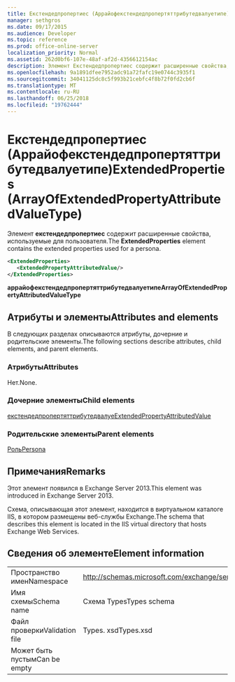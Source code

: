 ```yaml
---
title: Екстендедпропертиес (Аррайофекстендедпропертяттрибутедвалуетипе)
manager: sethgros
ms.date: 09/17/2015
ms.audience: Developer
ms.topic: reference
ms.prod: office-online-server
localization_priority: Normal
ms.assetid: 262d0bf6-107e-48af-af2d-4356612154ac
description: Элемент Екстендедпропертиес содержит расширенные свойства, используемые для пользователя.
ms.openlocfilehash: 9a1891dfee7952adc91a72fafc19e0744c3935f1
ms.sourcegitcommit: 34041125dc8c5f993b21cebfc4f8b72f0fd2cb6f
ms.translationtype: MT
ms.contentlocale: ru-RU
ms.lasthandoff: 06/25/2018
ms.locfileid: "19762444"
---
```

# <a name="extendedproperties-arrayofextendedpropertyattributedvaluetype"></a><span data-ttu-id="dd741-103">Екстендедпропертиес (Аррайофекстендедпропертяттрибутедвалуетипе)</span><span class="sxs-lookup"><span data-stu-id="dd741-103">ExtendedProperties (ArrayOfExtendedPropertyAttributedValueType)</span></span>

<span data-ttu-id="dd741-104">Элемент **екстендедпропертиес** содержит расширенные свойства, используемые для пользователя.</span><span class="sxs-lookup"><span data-stu-id="dd741-104">The **ExtendedProperties** element contains the extended properties used for a persona.</span></span> 
  
```XML
<ExtendedProperties>
   <ExtendedPropertyAttributedValue/>
</ExtendedProperties>
```

 <span data-ttu-id="dd741-105">**аррайофекстендедпропертяттрибутедвалуетипе**</span><span class="sxs-lookup"><span data-stu-id="dd741-105">**ArrayOfExtendedPropertyAttributedValueType**</span></span>
## <a name="attributes-and-elements"></a><span data-ttu-id="dd741-106">Атрибуты и элементы</span><span class="sxs-lookup"><span data-stu-id="dd741-106">Attributes and elements</span></span>

<span data-ttu-id="dd741-107">В следующих разделах описываются атрибуты, дочерние и родительские элементы.</span><span class="sxs-lookup"><span data-stu-id="dd741-107">The following sections describe attributes, child elements, and parent elements.</span></span>
  
### <a name="attributes"></a><span data-ttu-id="dd741-108">Атрибуты</span><span class="sxs-lookup"><span data-stu-id="dd741-108">Attributes</span></span>

<span data-ttu-id="dd741-109">Нет.</span><span class="sxs-lookup"><span data-stu-id="dd741-109">None.</span></span>
  
### <a name="child-elements"></a><span data-ttu-id="dd741-110">Дочерние элементы</span><span class="sxs-lookup"><span data-stu-id="dd741-110">Child elements</span></span>

[<span data-ttu-id="dd741-111">екстендедпропертяттрибутедвалуе</span><span class="sxs-lookup"><span data-stu-id="dd741-111">ExtendedPropertyAttributedValue</span></span>](extendedpropertyattributedvalue.md)
  
### <a name="parent-elements"></a><span data-ttu-id="dd741-112">Родительские элементы</span><span class="sxs-lookup"><span data-stu-id="dd741-112">Parent elements</span></span>

[<span data-ttu-id="dd741-113">Роль</span><span class="sxs-lookup"><span data-stu-id="dd741-113">Persona</span></span>](persona.md)
  
## <a name="remarks"></a><span data-ttu-id="dd741-114">Примечания</span><span class="sxs-lookup"><span data-stu-id="dd741-114">Remarks</span></span>

<span data-ttu-id="dd741-115">Этот элемент появился в Exchange Server 2013.</span><span class="sxs-lookup"><span data-stu-id="dd741-115">This element was introduced in Exchange Server 2013.</span></span>
  
<span data-ttu-id="dd741-116">Схема, описывающая этот элемент, находится в виртуальном каталоге IIS, в котором размещены веб-службы Exchange.</span><span class="sxs-lookup"><span data-stu-id="dd741-116">The schema that describes this element is located in the IIS virtual directory that hosts Exchange Web Services.</span></span>
  
## <a name="element-information"></a><span data-ttu-id="dd741-117">Сведения об элементе</span><span class="sxs-lookup"><span data-stu-id="dd741-117">Element information</span></span>

|||
|:-----|:-----|
|<span data-ttu-id="dd741-118">Пространство имен</span><span class="sxs-lookup"><span data-stu-id="dd741-118">Namespace</span></span>  <br/> |http://schemas.microsoft.com/exchange/services/2006/types  <br/> |
|<span data-ttu-id="dd741-119">Имя схемы</span><span class="sxs-lookup"><span data-stu-id="dd741-119">Schema name</span></span>  <br/> |<span data-ttu-id="dd741-120">Схема Types</span><span class="sxs-lookup"><span data-stu-id="dd741-120">Types schema</span></span>  <br/> |
|<span data-ttu-id="dd741-121">Файл проверки</span><span class="sxs-lookup"><span data-stu-id="dd741-121">Validation file</span></span>  <br/> |<span data-ttu-id="dd741-122">Types. xsd</span><span class="sxs-lookup"><span data-stu-id="dd741-122">Types.xsd</span></span>  <br/> |
|<span data-ttu-id="dd741-123">Может быть пустым</span><span class="sxs-lookup"><span data-stu-id="dd741-123">Can be empty</span></span>  <br/> ||
   

